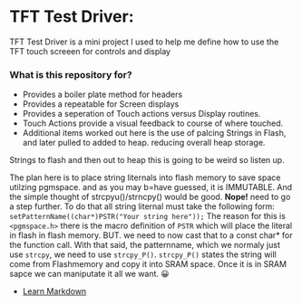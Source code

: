 # TFT Test Driver: #

TFT Test Driver is a mini project I used to help me define how to use the TFT touch screeen for controls and display


### What is this repository for? ###

* Provides a boiler plate method for headers
* Provides a repeatable for Screen displays
* Provides a seperation of Touch actions versus Display routines.
* Touch Actions provide a visual feedback to course of where touched.
* Additional items worked out here is the use of palcing Strings in Flash, and later pulled to added to heap. reducing overall heap storage.


Strings to flash and then out to heap this is going to be weird so listen up.

The plan here is to place string liternals into flash memory to save space utilzing pgmspace. and as you may b=have guessed, it is IMMUTABLE. And the simple thought of strcpyu()/strncpy() would be good. **Nope!** need to go a step further.
To do that all string liternal must take the following form:
        `setPatternName((char*)PSTR("Your string here"));`
The reason for this is `<pgmspace.h>` there is the macro definition of `PSTR` which will place the literal in flash
in flash memory. BUT. we need to now cast that to a const char* for the function call.
With that said, the patternname, which we normaly just use `strcpy`, we need to use `strcpy_P()`.
`strcpy_P()` states the string will come from Flashmemory and copy it into SRAM space. 
Once it is in SRAM sapce we can maniputate it all we want. 😀


* [Learn Markdown](https://bitbucket.org/tutorials/markdowndemo)


